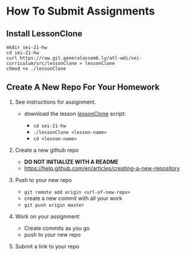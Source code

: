 # How To Submit Assignments

## Install LessonClone

```
mkdir sei-21-hw
cd sei-21-hw
curl https://raw.git.generalassemb.ly/atl-wdi/sei-curriculum/src/lessonClone > lessonClone
chmod +x ./lessonClone
```

## Create A New Repo For Your Homework

1. See instructions for assignment.

    * download the lesson [lessonClone][lessonClone] script:

        * `cd sei-21-hw`
        * `./lessonClone <lesson-name>`
        * `cd <lesson-name>`
1.  Create a new github repo

    * __DO NOT INITIALIZE WITH A README__
    * https://help.github.com/en/articles/creating-a-new-repository
1. Push to your new repo
    
    * `git remote add origin <url-of-new-repo>`
    * create a new commit with all your work
    * `git push origin master`
1. Work on your assignment

    * Create commits as you go
    * push to your new repo
1. Submit a link to your repo

[lessonClone]: ./src/lessonClone
